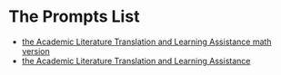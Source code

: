 # The Prompts List


* [the Academic Literature Translation and Learning Assistance math version](ALTALmath.md)
* [the Academic Literature Translation and Learning Assistance](ALTAL.md)

